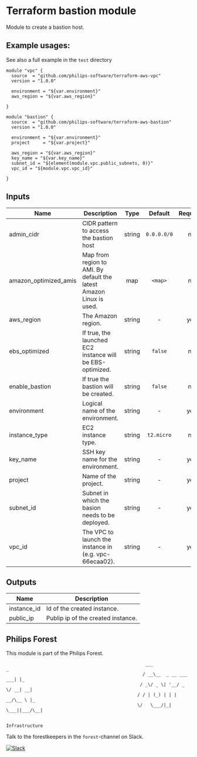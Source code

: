 # Terraform bastion module

Module to create a bastion host.

## Example usages:
See also a full example in the `test` directory
```
module "vpc" {
  source  = "github.com/philips-software/terraform-aws-vpc"
  version = "1.0.0"

  environment = "${var.environment}"
  aws_region = "${var.aws_region}"

}

module "bastion" {
  source  = "github.com/philips-software/terraform-aws-bastion"
  version = "1.0.0"

  environment = "${var.environment}"
  project     = "${var.project}"

  aws_region = "${var.aws_region}"
  key_name = "${var.key_name}"
  subnet_id = "${element(module.vpc.public_subnets, 0)}"
  vpc_id = "${module.vpc.vpc_id}"

}

```


## Inputs

| Name | Description | Type | Default | Required |
|------|-------------|:----:|:-----:|:-----:|
| admin_cidr | CIDR pattern to access the bastion host | string | `0.0.0.0/0` | no |
| amazon_optimized_amis | Map from region to AMI. By default the latest Amazon Linux is used. | map | `<map>` | no |
| aws_region | The Amazon region. | string | - | yes |
| ebs_optimized | If true, the launched EC2 instance will be EBS-optimized. | string | `false` | no |
| enable_bastion | If true the bastion will be created. | string | `false` | no |
| environment | Logical name of the environment. | string | - | yes |
| instance_type | EC2 instance type. | string | `t2.micro` | no |
| key_name | SSH key name for the environment. | string | - | yes |
| project | Name of the project. | string | - | yes |
| subnet_id | Subnet in which the basion needs to be deployed. | string | - | yes |
| vpc_id | The VPC to launch the instance in (e.g. vpc-66ecaa02). | string | - | yes |

## Outputs

| Name | Description |
|------|-------------|
| instance_id | Id of the created instance. |
| public_ip | Publip ip of the created instance. |

## Philips Forest

This module is part of the Philips Forest.

```
                                                     ___                   _
                                                    / __\__  _ __ ___  ___| |_
                                                   / _\/ _ \| '__/ _ \/ __| __|
                                                  / / | (_) | | |  __/\__ \ |_
                                                  \/   \___/|_|  \___||___/\__|  

                                                                 Infrastructure
```

Talk to the forestkeepers in the `forest`-channel on Slack.

[![Slack](https://philips-software-slackin.now.sh/badge.svg)](https://philips-software-slackin.now.sh)
